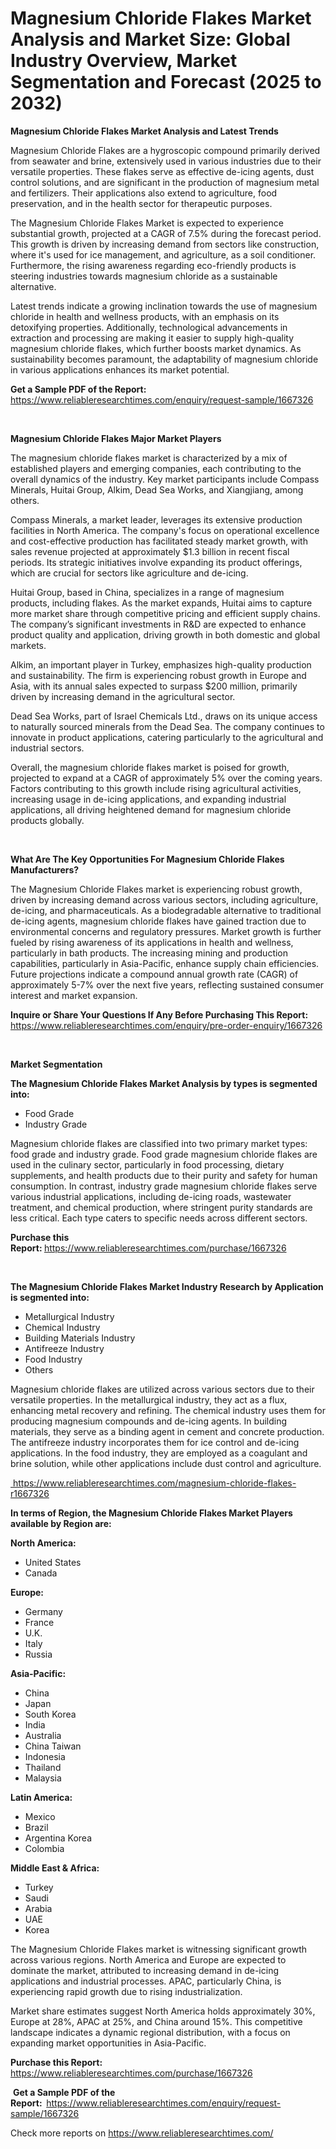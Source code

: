 <p><h1>Magnesium Chloride Flakes Market Analysis and Market Size: Global Industry Overview, Market Segmentation and Forecast (2025 to 2032)</h1></p><p><strong>Magnesium Chloride Flakes Market Analysis and Latest Trends</strong></p>
<p><p>Magnesium Chloride Flakes are a hygroscopic compound primarily derived from seawater and brine, extensively used in various industries due to their versatile properties. These flakes serve as effective de-icing agents, dust control solutions, and are significant in the production of magnesium metal and fertilizers. Their applications also extend to agriculture, food preservation, and in the health sector for therapeutic purposes.</p><p>The Magnesium Chloride Flakes Market is expected to experience substantial growth, projected at a CAGR of 7.5% during the forecast period. This growth is driven by increasing demand from sectors like construction, where it's used for ice management, and agriculture, as a soil conditioner. Furthermore, the rising awareness regarding eco-friendly products is steering industries towards magnesium chloride as a sustainable alternative.</p><p>Latest trends indicate a growing inclination towards the use of magnesium chloride in health and wellness products, with an emphasis on its detoxifying properties. Additionally, technological advancements in extraction and processing are making it easier to supply high-quality magnesium chloride flakes, which further boosts market dynamics. As sustainability becomes paramount, the adaptability of magnesium chloride in various applications enhances its market potential.</p></p>
<p><strong>Get a Sample PDF of the Report:&nbsp;</strong> <a href="https://www.reliableresearchtimes.com/enquiry/request-sample/1667326?utm_campaign=2464&utm_medium=2&utm_source=Github&utm_content=ia&utm_term=02042025&utm_id=magnesium-chloride-flakes">https://www.reliableresearchtimes.com/enquiry/request-sample/1667326</a></p>
<p>&nbsp;</p>
<p><strong>Magnesium Chloride Flakes Major Market Players</strong></p>
<p><p>The magnesium chloride flakes market is characterized by a mix of established players and emerging companies, each contributing to the overall dynamics of the industry. Key market participants include Compass Minerals, Huitai Group, Alkim, Dead Sea Works, and Xiangjiang, among others.</p><p>Compass Minerals, a market leader, leverages its extensive production facilities in North America. The company's focus on operational excellence and cost-effective production has facilitated steady market growth, with sales revenue projected at approximately $1.3 billion in recent fiscal periods. Its strategic initiatives involve expanding its product offerings, which are crucial for sectors like agriculture and de-icing.</p><p>Huitai Group, based in China, specializes in a range of magnesium products, including flakes. As the market expands, Huitai aims to capture more market share through competitive pricing and efficient supply chains. The company’s significant investments in R&D are expected to enhance product quality and application, driving growth in both domestic and global markets.</p><p>Alkim, an important player in Turkey, emphasizes high-quality production and sustainability. The firm is experiencing robust growth in Europe and Asia, with its annual sales expected to surpass $200 million, primarily driven by increasing demand in the agricultural sector.</p><p>Dead Sea Works, part of Israel Chemicals Ltd., draws on its unique access to naturally sourced minerals from the Dead Sea. The company continues to innovate in product applications, catering particularly to the agricultural and industrial sectors.</p><p>Overall, the magnesium chloride flakes market is poised for growth, projected to expand at a CAGR of approximately 5% over the coming years. Factors contributing to this growth include rising agricultural activities, increasing usage in de-icing applications, and expanding industrial applications, all driving heightened demand for magnesium chloride products globally.</p></p>
<p>&nbsp;</p>
<p><strong>What Are The Key Opportunities For Magnesium Chloride Flakes Manufacturers?</strong></p>
<p><p>The Magnesium Chloride Flakes market is experiencing robust growth, driven by increasing demand across various sectors, including agriculture, de-icing, and pharmaceuticals. As a biodegradable alternative to traditional de-icing agents, magnesium chloride flakes have gained traction due to environmental concerns and regulatory pressures. Market growth is further fueled by rising awareness of its applications in health and wellness, particularly in bath products. The increasing mining and production capabilities, particularly in Asia-Pacific, enhance supply chain efficiencies. Future projections indicate a compound annual growth rate (CAGR) of approximately 5-7% over the next five years, reflecting sustained consumer interest and market expansion.</p></p>
<p><strong>Inquire or Share Your Questions If Any Before Purchasing This Report:</strong> <a href="https://www.reliableresearchtimes.com/enquiry/pre-order-enquiry/1667326?utm_campaign=2464&utm_medium=2&utm_source=Github&utm_content=ia&utm_term=02042025&utm_id=magnesium-chloride-flakes">https://www.reliableresearchtimes.com/enquiry/pre-order-enquiry/1667326</a></p>
<p>&nbsp;</p>
<p><strong>Market Segmentation</strong></p>
<p><strong>The Magnesium Chloride Flakes Market Analysis by types is segmented into:</strong></p>
<p><ul><li>Food Grade</li><li>Industry Grade</li></ul></p>
<p><p>Magnesium chloride flakes are classified into two primary market types: food grade and industry grade. Food grade magnesium chloride flakes are used in the culinary sector, particularly in food processing, dietary supplements, and health products due to their purity and safety for human consumption. In contrast, industry grade magnesium chloride flakes serve various industrial applications, including de-icing roads, wastewater treatment, and chemical production, where stringent purity standards are less critical. Each type caters to specific needs across different sectors.</p></p>
<p><strong>Purchase this Report:&nbsp;</strong><a href="https://www.reliableresearchtimes.com/purchase/1667326?utm_campaign=2464&utm_medium=2&utm_source=Github&utm_content=ia&utm_term=02042025&utm_id=magnesium-chloride-flakes">https://www.reliableresearchtimes.com/purchase/1667326</a></p>
<p>&nbsp;</p>
<p><strong>The Magnesium Chloride Flakes Market Industry Research by Application is segmented into:</strong></p>
<p><ul><li>Metallurgical Industry</li><li>Chemical Industry</li><li>Building Materials Industry</li><li>Antifreeze Industry</li><li>Food Industry</li><li>Others</li></ul></p>
<p><p>Magnesium chloride flakes are utilized across various sectors due to their versatile properties. In the metallurgical industry, they act as a flux, enhancing metal recovery and refining. The chemical industry uses them for producing magnesium compounds and de-icing agents. In building materials, they serve as a binding agent in cement and concrete production. The antifreeze industry incorporates them for ice control and de-icing applications. In the food industry, they are employed as a coagulant and brine solution, while other applications include dust control and agriculture.</p></p>
<p><a href="https://www.reliableresearchtimes.com/magnesium-chloride-flakes-r1667326?utm_campaign=2464&utm_medium=2&utm_source=Github&utm_content=ia&utm_term=02042025&utm_id=magnesium-chloride-flakes">&nbsp;https://www.reliableresearchtimes.com/magnesium-chloride-flakes-r1667326</a></p>
<p><strong>In terms of Region, the Magnesium Chloride Flakes Market Players available by Region are:</strong></p>
<p>
    <p> <strong> North America: </strong>
        <ul>
            <li>United States</li>
            <li>Canada</li>
        </ul>
        </p> 
    <p> <strong> Europe: </strong>
        <ul>
            <li>Germany</li>
            <li>France</li>
            <li>U.K.</li>
            <li>Italy</li>
            <li>Russia</li>
        </ul>
        </p> 
    <p> <strong> Asia-Pacific: </strong>
        <ul>
            <li>China</li>
            <li>Japan</li>
            <li>South Korea</li>
            <li>India</li>
            <li>Australia</li>
            <li>China Taiwan</li>
            <li>Indonesia</li>
            <li>Thailand</li>
            <li>Malaysia</li>
        </ul>
        </p> 
    <p> <strong> Latin America: </strong>
        <ul>
            <li>Mexico</li>
            <li>Brazil</li>
            <li>Argentina Korea</li>
            <li>Colombia</li>
        </ul>
        </p> 
    <p> <strong> Middle East & Africa: </strong>
        <ul>
            <li>Turkey</li>
            <li>Saudi</li>
            <li>Arabia</li>
            <li>UAE</li>
            <li>Korea</li>
        </ul>
    </p>
    </p>
<p><p>The Magnesium Chloride Flakes market is witnessing significant growth across various regions. North America and Europe are expected to dominate the market, attributed to increasing demand in de-icing applications and industrial processes. APAC, particularly China, is experiencing rapid growth due to rising industrialization. </p><p>Market share estimates suggest North America holds approximately 30%, Europe at 28%, APAC at 25%, and China around 15%. This competitive landscape indicates a dynamic regional distribution, with a focus on expanding market opportunities in Asia-Pacific.</p></p>
<p><strong>Purchase this Report: </strong><a href="https://www.reliableresearchtimes.com/purchase/1667326?utm_campaign=2464&utm_medium=2&utm_source=Github&utm_content=ia&utm_term=02042025&utm_id=magnesium-chloride-flakes">https://www.reliableresearchtimes.com/purchase/1667326</a></p>
<p>&nbsp;<strong>Get a Sample PDF of the Report:&nbsp;&nbsp;</strong><a href="https://www.reliableresearchtimes.com/enquiry/request-sample/1667326?utm_campaign=2464&utm_medium=2&utm_source=Github&utm_content=ia&utm_term=02042025&utm_id=magnesium-chloride-flakes">https://www.reliableresearchtimes.com/enquiry/request-sample/1667326</a></p>
<p><strong></strong></p>
<p>Check more reports on <a href="https://www.reliableresearchtimes.com/?utm_campaign=2464&utm_medium=2&utm_source=Github&utm_content=ia&utm_term=02042025&utm_id=magnesium-chloride-flakes">https://www.reliableresearchtimes.com/</a></p>